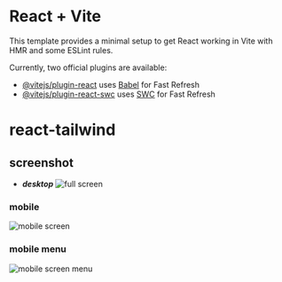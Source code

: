 # React + Vite

This template provides a minimal setup to get React working in Vite with HMR and some ESLint rules.

Currently, two official plugins are available:

- [@vitejs/plugin-react](https://github.com/vitejs/vite-plugin-react/blob/main/packages/plugin-react/README.md) uses [Babel](https://babeljs.io/) for Fast Refresh
- [@vitejs/plugin-react-swc](https://github.com/vitejs/vite-plugin-react-swc) uses [SWC](https://swc.rs/) for Fast Refresh

# react-tailwind
## screenshot
- ***desktop*** 
![full screen](https://github.com/ruby-bang/react-tailwind/assets/81295292/36e05909-4c3d-46b5-9a11-74f887431d57)

### mobile
![mobile screen](https://github.com/ruby-bang/react-tailwind/assets/81295292/2692a7e4-8ed3-4004-ac06-7a0893c34de0)
### mobile menu
![mobile screen menu](https://github.com/ruby-bang/react-tailwind/assets/81295292/326a0713-4824-443c-bb25-bfe40444638e)
